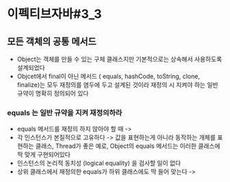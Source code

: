 # 이펙티브자바#3_3
## 모든 객체의 공통 메서드
* Object는 객체를 만들 수 있는 구체 클래스지만 기본적으로는 상속해서 사용하도록 설계되었다
* Objcet에서 final이 아닌 메서드 ( equals, hashCode, toString, clone, finalize)는 모두 재정의를 염두에 두고 설계된 것이라 재정의 시 지켜야 하는 일반 규약이 명확히 정의되어 있다

### equals 는 일반 규약을 지켜 재정의하라
* equals 메서드를 재정의 하지 않아야 할 때 ->
* 각 인스턴스가 본질적으로 고유하다 -> 값을 표현하는게 아니라 동작하는 개체를 표현하는 클래스, Thread가 좋은 예로, Object의 equals 메서드는 이러한 클래스에 딱 맞게 구현되어있다
* 인스턴스의 논리적 동치성 (logical equality) 을 검사할 일이 없다 
* 상위 클래스에서 재정의한 equals가 하위 클래스에도 딱 들어 맞는다 ->  